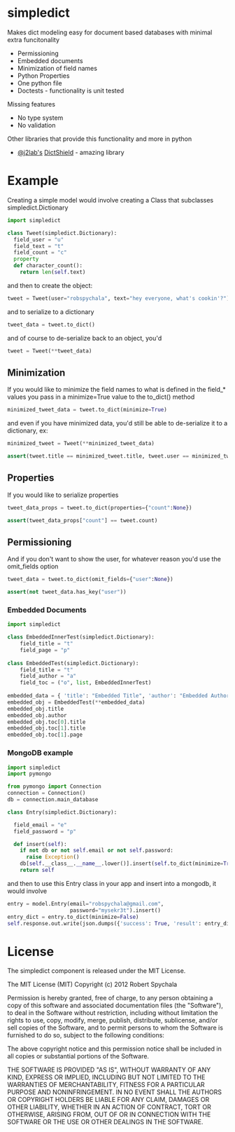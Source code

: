 # simpledict

Makes dict modeling easy for document based databases with minimal extra funcitonality

* Permissioning
* Embedded documents
* Minimization of field names
* Python Properties
* One python file
* Doctests - functionality is unit tested

Missing features

* No type system
* No validation

Other libraries that provide this functionality and more in python

* [@j2lab's](http://twitter.com/j2labs) [DictShield](../../j2labs/DictShield) - amazing library

# Example

Creating a simple model would involve creating a Class that subclasses simpledict.Dictionary

```python
import simpledict

class Tweet(simpledict.Dictionary):
  field_user = "u"
  field_text = "t"
  field_count = "c"
  property
  def character_count():
    return len(self.text)
```

and then to create the object:

```python
tweet = Tweet(user="robspychala", text="hey everyone, what's cookin'?")
```

and to serialize to a dictionary

```python
tweet_data = tweet.to_dict()
```

and of course to de-serialize back to an object, you'd

```python
tweet = Tweet(**tweet_data)
```

## Minimization

If you would like to minimize the field names to what is defined in the field_* values you pass in a minimize=True value to the to_dict() method

```python
minimized_tweet_data = tweet.to_dict(minimize=True)
```
    
and even if you have minimized data, you'd still be able to de-serialize it to a dictionary, ex:

```python
minimized_tweet = Tweet(**minimized_tweet_data)

assert(tweet.title == minimized_tweet.title, tweet.user == minimized_tweet.user)
```

## Properties

If you would like to serialize properties

```python
tweet_data_props = tweet.to_dict(properties={"count":None})

assert(tweet_data_props["count"] == tweet.count)
```
    
## Permissioning

And if you don't want to show the user, for whatever reason you'd use the omit_fields option

```python
tweet_data = tweet.to_dict(omit_fields={"user":None})

assert(not tweet_data.has_key("user"))
```
   
### Embedded Documents

```python
import simpledict

class EmbeddedInnerTest(simpledict.Dictionary):
    field_title = "t"
    field_page = "p"
    
class EmbeddedTest(simpledict.Dictionary):
    field_title = "t"
    field_author = "a"
    field_toc = ("o", list, EmbeddedInnerTest)
    
embedded_data = { 'title': "Embedded Title", 'author': "Embedded Author", 'toc': [{'t':'Chapter One', 'p': 100}, {'t':'Chapter Two', 'p': 201}]}
embedded_obj = EmbeddedTest(**embedded_data)
embedded_obj.title
embedded_obj.author
embedded_obj.toc[0].title
embedded_obj.toc[1].title
embedded_obj.toc[1].page
```

### MongoDB example

```python
import simpledict
import pymongo

from pymongo import Connection
connection = Connection()
db = connection.main_database

class Entry(simpledict.Dictionary):

  field_email = "e"
  field_password = "p"

  def insert(self):
    if not db or not self.email or not self.password:
      raise Exception()
    db[self.__class__.__name__.lower()].insert(self.to_dict(minimize=True))
    return self
```

and then to use this Entry class in your app and insert into a mongodb, it would involve

```python
entry = model.Entry(email="robspychala@gmail.com",
                    password="mysekr3t").insert()
entry_dict = entry.to_dict(minimize=False)
self.response.out.write(json.dumps({'success': True, 'result': entry_dict}, default=simpledict.json_date_handler))
```

# License

The simpledict component is released under the MIT License.

The MIT License (MIT) Copyright (c) 2012 Robert Spychala

Permission is hereby granted, free of charge, to any person obtaining a copy of this software and associated documentation files (the "Software"), to deal in the Software without restriction, including without limitation the rights to use, copy, modify, merge, publish, distribute, sublicense, and/or sell copies of the Software, and to permit persons to whom the Software is furnished to do so, subject to the following conditions:

The above copyright notice and this permission notice shall be included in all copies or substantial portions of the Software.

THE SOFTWARE IS PROVIDED "AS IS", WITHOUT WARRANTY OF ANY KIND, EXPRESS OR IMPLIED, INCLUDING BUT NOT LIMITED TO THE WARRANTIES OF MERCHANTABILITY, FITNESS FOR A PARTICULAR PURPOSE AND NONINFRINGEMENT. IN NO EVENT SHALL THE AUTHORS OR COPYRIGHT HOLDERS BE LIABLE FOR ANY CLAIM, DAMAGES OR OTHER LIABILITY, WHETHER IN AN ACTION OF CONTRACT, TORT OR OTHERWISE, ARISING FROM, OUT OF OR IN CONNECTION WITH THE SOFTWARE OR THE USE OR OTHER DEALINGS IN THE SOFTWARE.